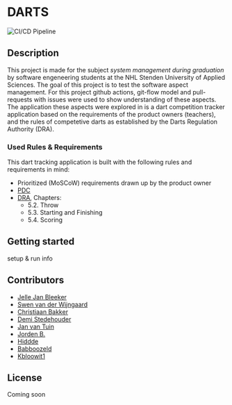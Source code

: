 # DARTS
![CI/CD Pipeline](https://github.com/snellejelle99/DARTS/workflows/CI/CD%20Pipeline/badge.svg)

## Description
This project is made for the subject *system management during graduation* by software engeneering students at the NHL Stenden University of Applied Sciences. 
The goal of this project is to test the software aspect management. 
For this project github actions, git-flow model and pull-requests with issues were used to show understanding of these aspects. 
The application these aspects were explored in is a dart competition tracker application based on the requirements of the product owners (teachers), and the rules of competetive darts as established by the Darts Regulation Authority (DRA).

### Used Rules & Requirements
This dart tracking application is built with the following rules and requirements in mind:
- Prioritized (MoSCoW) requirements drawn up by the product owner 
- [PDC](https://www.pdc.tv/players/rules-darts)
- [DRA](http://www.thedra.co.uk/wp-content/uploads/2015/01/DRA-Rules-final-140115.pdf), Chapters:
  - 5.2. Throw
  - 5.3. Starting and Finishing 
  - 5.4. Scoring

## Getting started

setup & run info

## Contributors
- [Jelle Jan Bleeker](https://github.com/snellejelle99)
- [Swen van der Wijngaard](https://github.com/SwenvdWijngaard)
- [Christiaan Bakker](https://github.com/skiephole)
- [Demi Stedehouder](https://github.com/demistedehouder)
- [Jan van Tuin](https://github.com/Janvdtuin)
- [Jorden B.](https://github.com/jorden-b)
- [Hiddde](https://github.com/hiddedv9)
- [Babboozeld](https://github.com/Babboozeld)
- [Kbloowit1](https://github.com/Kbloowit1)

## License
Coming soon
